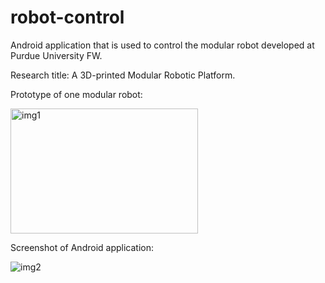 # robot-control
Android application that is used to control the modular robot developed at Purdue University FW.

Research title: A 3D-printed Modular Robotic Platform.

Prototype of one modular robot:

<img src="https://github.com/zhitianz/robot-control-app/blob/master/robot_prototype.png" alt="img1" width="300" height="200"/>

Screenshot of Android application:

<img src="https://github.com/zhitianz/robot-control-app/blob/master/screenshot.png" alt="img2"/>

